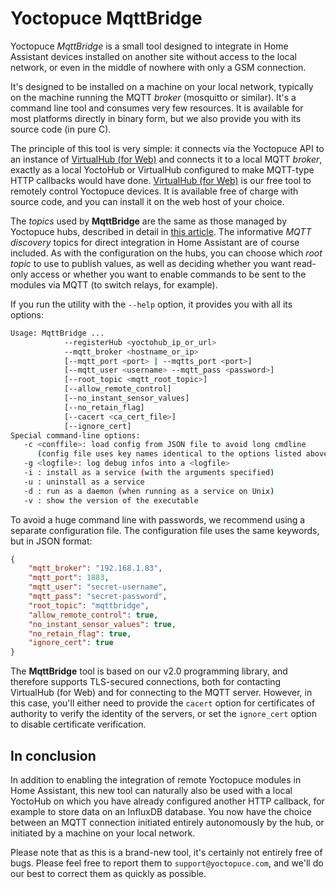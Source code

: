 Yoctopuce MqttBridge
====================

Yoctopuce *MqttBridge* is a small tool designed to integrate in Home Assistant devices installed on another site without access to the local network, or even in the middle of nowhere with only a GSM connection.

It's designed to be installed on a machine on your local network, typically on the machine running the MQTT *broker* (mosquitto or similar). It's a command line tool and consumes very few resources. It is available for most platforms directly in binary form, but we also provide you with its source code (in pure C).

The principle of this tool is very simple: it connects via the Yoctopuce API to an instance of [VirtualHub (for Web)](/EN/article/new-a-virtualhub-that-works-through-the-web) and connects it to a local MQTT *broker*, exactly as a local YoctoHub or VirtualHub configured to make MQTT-type HTTP callbacks would have done. [VirtualHub (for Web)](/EN/article/new-a-virtualhub-that-works-through-the-web) is our free tool to remotely control Yoctopuce devices. It is available free of charge with source code, and you can install it on the web host of your choice.

The *topics* used by **MqttBridge** are the same as those managed by Yoctopuce hubs, described in detail in [this article](https://www.yoctopuce.com/EN/article/extending-mqtt-support). The informative *MQTT discovery* topics for direct integration in Home Assistant are of course included. As with the configuration on the hubs, you can choose which *root topic* to use to publish values, as well as deciding whether you want read-only access or whether you want to enable commands to be sent to the modules via MQTT (to switch relays, for example).

If you run the utility with the `--help` option, it provides you with all its options:
```sh
Usage: MqttBridge ...
            --registerHub <yoctohub_ip_or_url>
            --mqtt_broker <hostname_or_ip>
            [--mqtt_port <port> | --mqtts_port <port>]
            [--mqtt_user <username> --mqtt_pass <password>]
            [--root_topic <mqtt_root_topic>]
            [--allow_remote_control]
            [--no_instant_sensor_values]
            [--no_retain_flag]
            [--cacert <ca_cert_file>]
            [--ignore_cert]
Special command-line options:
   -c <conffile>: load config from JSON file to avoid long cmdline
      (config file uses key names identical to the options listed above)
   -g <logfile>: log debug infos into a <logfile>
   -i : install as a service (with the arguments specified)
   -u : uninstall as a service
   -d : run as a daemon (when running as a service on Unix)
   -v : show the version of the executable
```   
To avoid a huge command line with passwords, we recommend using a separate configuration file. The configuration file uses the same keywords, but in JSON format:
```json
{
    "mqtt_broker": "192.168.1.83",
    "mqtt_port": 1883,
    "mqtt_user": "secret-username",
    "mqtt_pass": "secret-password",
    "root_topic": "mqttbridge",
    "allow_remote_control": true,
    "no_instant_sensor_values": true,
    "no_retain_flag": true,
    "ignore_cert": true
}
```
The **MqttBridge** tool is based on our v2.0 programming library, and therefore supports TLS-secured connections, both for contacting VirtualHub (for Web) and for connecting to the MQTT server. However, in this case, you'll either need to provide the `cacert` option for certificates of authority to verify the identity of the servers, or set the `ignore_cert` option to disable certificate verification.

## In conclusion
In addition to enabling the integration of remote Yoctopuce modules in Home Assistant, this new tool can naturally also be used with a local YoctoHub on which you have already configured another HTTP callback, for example to store data on an InfluxDB database. You now have the choice between an MQTT connection initiated entirely autonomously by the hub, or initiated by a machine on your local network.

Please note that as this is a brand-new tool, it's certainly not entirely free of bugs. Please feel free to report them to `support@yoctopuce.com`, and we'll do our best to correct them as quickly as possible.
